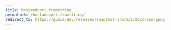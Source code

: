```yaml
---
title: hostandport.fromstring
permalink: /hostandport.fromstring/
redirect_to: https://guava.dev/releases/snapshot-jre/api/docs/com/google/common/net/HostAndPort.html#fromString-java.lang.String-
---
```

